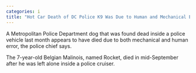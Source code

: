 ```yaml
---
categories: i
title: "Hot Car Death of DC Police K9 Was Due to Human and Mechanical Error Chief Says"
---
```


A Metropolitan Police Department dog that was found dead inside a police vehicle last month appears to have died due to both mechanical and human error, the police chief says.



The 7-year-old Belgian Malinois, named Rocket, died in mid-September after he was left alone inside a police cruiser.



